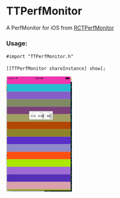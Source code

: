 # TTPerfMonitor
A PerfMonitor for iOS from [RCTPerfMonitor](https://github.com/facebook/react-native/tree/master/React/Profiler)

### Usage:
```objc
#import "TTPerfMonitor.h"

[[TTPerfMonitor shareInstance] show];
```

![](https://raw.githubusercontent.com/tutumagi/TTPerfMonitor/master/snapshot/snapshot.png)
